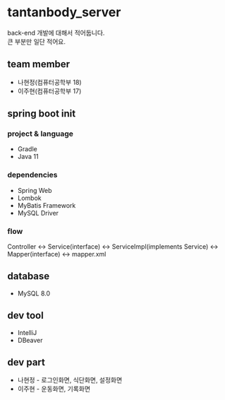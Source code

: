 # tantanbody_server
back-end 개발에 대해서 적어둡니다.   
큰 부분만 일단 적어요.

## team member
* 나현정(컴퓨터공학부 18)
* 이주현(컴퓨터공학부 17)

## spring boot init
### project & language
* Gradle
* Java 11
### dependencies
* Spring Web
* Lombok
* MyBatis Framework
* MySQL Driver
### flow
Controller ↔ Service(interface) ↔ ServiceImpl(implements Service) ↔ Mapper(interface) ↔ mapper.xml

## database
* MySQL 8.0

## dev tool
* IntelliJ
* DBeaver

## dev part
* 나현정 - 로그인화면, 식단화면, 설정화면
* 이주현 - 운동화면, 기록화면